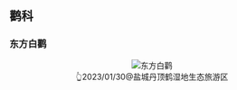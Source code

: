 ## 鹳科

### 东方白鹳
<div style="text-align: center"><img src="https://asgeologeekfan-images.oss-cn-hangzhou.aliyuncs.com/img/202304271617647.jpg" alt="东方白鹳" title="东方白鹳" ></div>
<div style="text-align: center">👆2023/01/30@盐城丹顶鹤湿地生态旅游区</div>